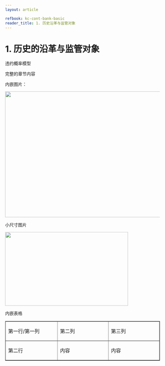 ```yaml
---
layout: article

refbook: kc-cont-bank-basic
reader_title: 1. 历史沿革与监管对象
---
```


# 1. 历史的沿革与监管对象

违约概率模型</h1>
  </div>
  <div id="topic_content">
    <p>完整的章节内容</p>
    <p>内嵌图片：</p>
    <p><img src="http://i.teamkn.com/i/cW7zTyr4.png" width="684" height="410" /></p>
    <p>小尺寸图片</p>
    <p><img src="http://i.teamkn.com/i/cW7zTyr4.png?imageMogr2/thumbnail/400x" width="400" height="240" /></p>
    <p>内嵌表格</p>
    <table border="1" cellspacing="0" cellpadding="0">
      <tr>
        <td width="277" valign="top"><p>第一行/第一列</p></td>
        <td width="277" valign="top"><p>第二列</p></td>
        <td width="277" valign="top"><p>第三列</p></td>
      </tr>
      <tr>
        <td width="277" valign="top"><p>第二行</p></td>
        <td width="277" valign="top"><p>内容</p></td>
        <td width="277" valign="top"><p>内容</p></td>